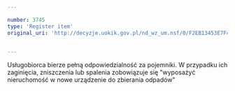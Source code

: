 ```yaml
---

number: 3745
type: 'Register item'
original_uri: 'http://decyzje.uokik.gov.pl/nd_wz_um.nsf/0/F2EB13453E7F4B95C1257A7D002F7D1B?OpenDocument'


---
```


Usługobiorca bierze pełną odpowiedzialność za pojemniki. W przypadku ich zaginięcia, zniszczenia lub spalenia zobowiązuje się "wyposażyć nieruchomość w nowe urządzenie do zbierania odpadów" 
